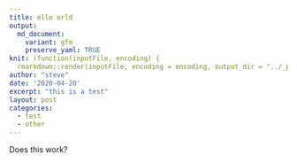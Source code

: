 ```yaml
---
title: ello orld
output:
  md_document:
    variant: gfm
    preserve_yaml: TRUE
knit: (function(inputFile, encoding) {
  rmarkdown::render(inputFile, encoding = encoding, output_dir = "../_posts") })
author: "steve"
date: '2020-04-20'
excerpt: "this is a test"
layout: post
categories:
  - test
  - other
---
```


Does this work?
